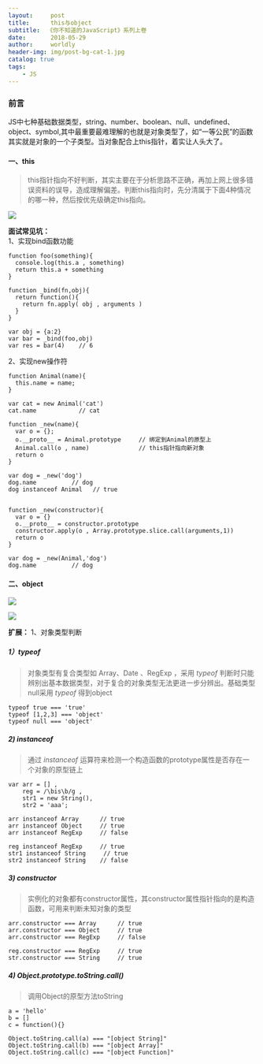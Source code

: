 ```yaml
---
layout:     post
title:      this与object
subtitle:  《你不知道的JavaScript》系列上卷
date:       2018-05-29
author:     worldly
header-img: img/post-bg-cat-1.jpg
catalog: true
tags:
    - JS
---
```



### 前言
JS中七种基础数据类型，string、number、boolean、null、undefined、object、symbol,其中最重要最难理解的也就是对象类型了，如“一等公民”的函数其实就是对象的一个子类型。当对象配合上this指针，着实让人头大了。


#### 一、this

> this指针指向不好判断，其实主要在于分析思路不正确，再加上网上很多错误资料的误导，造成理解偏差。判断this指向时，先分清属于下面4种情况的哪一种，然后按优先级确定this指向。

![](http://dev.fenzhitech.com/res/6aa0dc4cfd00f6eb0ffdd3b60267e0e2.png)

**面试常见坑：**    
1、实现bind函数功能    
```
function foo(something){
  console.log(this.a , something)
  return this.a + something
}

function _bind(fn,obj){
  return function(){
    return fn.apply( obj , arguments )
  }
}

var obj = {a:2}
var bar = _bind(foo,obj)
var res = bar(4)    // 6
```

2、实现new操作符
```
function Animal(name){
  this.name = name;
}

var cat = new Animal('cat')
cat.name            // cat

function _new(name){
  var o = {};
  o.__proto__ = Animal.prototype     // 绑定到Animal的原型上
  Animal.call(o , name)              // this指针指向新对象
  return o
}

var dog = _new('dog')
dog.name          // dog
dog instanceof Animal   // true


function _new(constructor){
  var o = {}
  o.__proto__ = constructor.prototype
  constructor.apply(o , Array.prototype.slice.call(arguments,1))
  return o
}

var dog = _new(Animal,'dog')
dog.name          // dog
```

#### 二、object

![](http://dev.fenzhitech.com/res/2c2bc9f6aa128341d17e433296bc9c8b.png)

![](http://dev.fenzhitech.com/res/9009dbb066ff580e108eff0c6e27c425.png)

**扩展：**
1、对象类型判断

##### 1）typeof
> 对象类型有复合类型如 Array、Date 、RegExp ，采用 *typeof* 判断时只能辨别出基本数据类型，对于复合的对象类型无法更进一步分辨出。基础类型 null采用 *typeof* 得到object

```
typeof true === 'true'  
typeof [1,2,3] === 'object'
typeof null === 'object'
```

##### 2) instanceof
> 通过 *instanceof* 运算符来检测一个构造函数的prototype属性是否存在一个对象的原型链上

```
var arr = [] ,
    reg = /\bis\b/g ,
    str1 = new String(),
    str2 = 'aaa';

arr instanceof Array      // true
arr instanceof Object     // true
arr instanceof RegExp     // false

reg instanceof RegExp     // true
str1 instanceof String     // true
str2 instanceof String    // false
```

##### 3) constructor  
> 实例化的对象都有constructor属性，其constructor属性指针指向的是构造函数，可用来判断未知对象的类型


```
arr.constructor === Array      // true
arr.constructor === Object     // true
arr.constructor === RegExp     // false

reg.constructor === RegExp     // true
str.constructor === String     // true
```

##### 4) Object.prototype.toString.call()
> 调用Object的原型方法toString

```
a = 'hello'
b = []
c = function(){}

Object.toString.call(a) === "[object String]"
Object.toString.call(b) === "[object Array]"
Object.toString.call(c) === "[object Function]"
```
